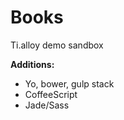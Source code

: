 Books
=====

Ti.alloy demo sandbox

__Additions:__
- Yo, bower, gulp stack
- CoffeeScript
- Jade/Sass





